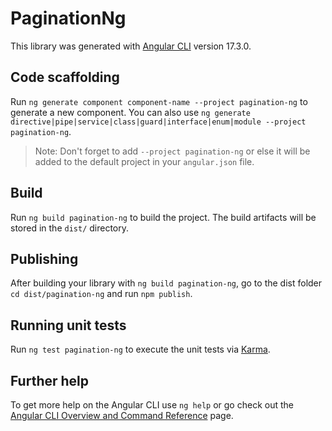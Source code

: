 # PaginationNg

This library was generated with [Angular CLI](https://github.com/angular/angular-cli) version 17.3.0.

## Code scaffolding

Run `ng generate component component-name --project pagination-ng` to generate a new component. You can also use `ng generate directive|pipe|service|class|guard|interface|enum|module --project pagination-ng`.
> Note: Don't forget to add `--project pagination-ng` or else it will be added to the default project in your `angular.json` file. 

## Build

Run `ng build pagination-ng` to build the project. The build artifacts will be stored in the `dist/` directory.

## Publishing

After building your library with `ng build pagination-ng`, go to the dist folder `cd dist/pagination-ng` and run `npm publish`.

## Running unit tests

Run `ng test pagination-ng` to execute the unit tests via [Karma](https://karma-runner.github.io).

## Further help

To get more help on the Angular CLI use `ng help` or go check out the [Angular CLI Overview and Command Reference](https://angular.io/cli) page.
